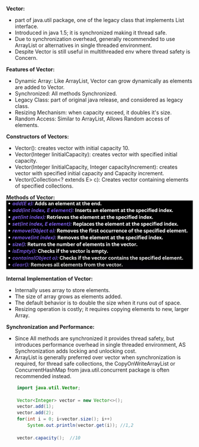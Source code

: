 **Vector:**
* part of java.util package, one of the legacy class that implements List interface.
* Introduced in java 1.5; it is synchronized making it thread safe.
* Due to synchronization overhead, generally recommended to use ArrayList or alternatives in single threaded environment.
* Despite Vector is still useful in multithreaded env where thread safety is Concern.

**Features of Vector:**
* Dynamic Array: Like ArrayList, Vector can grow dynamically as elements are added to Vector. 
* Synchronized: All methods Synchronized.
* Legacy Class: part of original java release, and considered as legacy class.
* Resizing Mechanism: when capacity exceed, it doubles it's size.
* Random Access: Similar to ArrayList, Allows Random access of elements.

**Constructors of Vectors:**
* Vector(): creates vector with initial capacity 10.
* Vector(Integer linitialCapacity): creates vector with specified initial capacity.
* Vector(Integer linitialCapacity, Integer capacityIncrement): creates vector with specified initial capacity and Capacity increment.
* Vector(Collection<? extends E> c): Creates vector containing elements of specified collections.

**Methods of Vector:**
![img.png](img.png)    

**Internal Implementation of Vector:**
* Internally uses array to store elements.
* The size of array grows as elements added.
* The default behavior is to double the size when it runs out of space.
* Resizing operation is costly; it requires copying elements to new, larger Array.
    

**Synchronization and Performance:**
* Since All methods are synchronized it provides thread safety, but introduces performance overhead in single threaded environment, AS Synchronization adds locking and unlocking cost.
* ArrayList is generally preferred over vector when synchronization is required, for thread safe collections, the CopyOnWriteArrayList or ConcurrentHashMap from java.util.concurrent package is often recommended instead.

```java
    import java.util.Vector;

    Vector<Integer> vector = new Vector<>();
    vector.add(1);
    vector.add(2);
    for(int i = 0; i<vector.size(); i++)
        System.out.println(vector.get(i)); //1,2
    
    vector.capacity();  //10
```